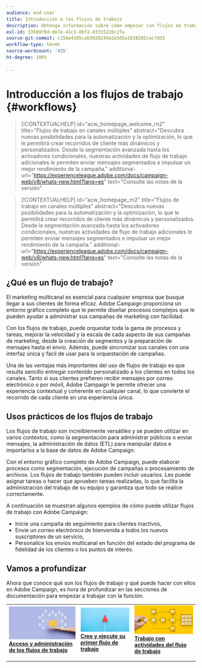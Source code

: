 ```yaml
---
audience: end-user
title: Introducción a los flujos de trabajo
description: Obtenga información sobre cómo empezar con flujos de trabajo
exl-id: 3358976d-0e7e-41c3-8bf2-d3315226c2fa
source-git-commit: c156e4105cab5028249a2a3d5a1838205cac7d35
workflow-type: tm+mt
source-wordcount: '435'
ht-degree: 100%

---
```


# Introducción a los flujos de trabajo {#workflows}

>[!CONTEXTUALHELP]
>id="acw_homepage_welcome_rn2"
>title="Flujos de trabajo en canales múltiples"
>abstract="Descubra nuevas posibilidades para la automatización y la optimización, lo que le permitirá crear recorridos de cliente más dinámicos y personalizados. Desde la segmentación avanzada hasta los activadores condicionales, nuestras actividades de flujo de trabajo adicionales le permiten enviar mensajes segmentados e impulsar un mejor rendimiento de la campaña."
>additional-url="https://experienceleague.adobe.com/docs/campaign-web/v8/whats-new.html?lang=es" text="Consulte las notas de la versión"

<!--TO REMOVE BELOW-->
>[!CONTEXTUALHELP]
>id="acw_homepage_rn2"
>title="Flujos de trabajo en canales múltiples"
>abstract="Descubra nuevas posibilidades para la automatización y la optimización, lo que le permitirá crear recorridos de cliente más dinámicos y personalizados. Desde la segmentación avanzada hasta los activadores condicionales, nuestras actividades de flujo de trabajo adicionales le permiten enviar mensajes segmentados e impulsar un mejor rendimiento de la campaña."
>additional-url="https://experienceleague.adobe.com/docs/campaign-web/v8/whats-new.html?lang=es" text="Consulte las notas de la versión"

<!--TO REMOVE ABOVE-->

## ¿Qué es un flujo de trabajo?

El marketing multicanal es esencial para cualquier empresa que busque llegar a sus clientes de forma eficaz. Adobe Campaign proporciona un entorno gráfico completo que le permite diseñar procesos complejos que le pueden ayudar a administrar sus campañas de marketing con facilidad.

Con los flujos de trabajo, puede orquestar toda la gama de procesos y tareas, mejorar la velocidad y la escala de cada aspecto de sus campañas de marketing, desde la creación de segmentos y la preparación de mensajes hasta el envío. Además, puede sincronizar sus canales con una interfaz única y fácil de usar para la orquestación de campañas.

Una de las ventajas más importantes del uso de flujos de trabajo es que resulta sencillo entregar contenido personalizado a los clientes en todos los canales. Tanto si sus clientes prefieren recibir mensajes por correo electrónico o por móvil, Adobe Campaign le permite ofrecer una experiencia contextual y coherente en cualquier canal, lo que convierte el recorrido de cada cliente en una experiencia única.

## Usos prácticos de los flujos de trabajo

Los flujos de trabajo son increíblemente versátiles y se pueden utilizar en varios contextos, como la segmentación para administrar públicos o enviar mensajes, la administración de datos (ETL) para manipular datos e importarlos a la base de datos de Adobe Campaign.

Con el entorno gráfico completo de Adobe Campaign, puede elaborar procesos como segmentación, ejecución de campañas o procesamiento de archivos. Los flujos de trabajo también pueden incluir usuarios. Les puede asignar tareas o hacer que aprueben tareas realizadas, lo que facilita la administración del trabajo de su equipo y garantiza que todo se realice correctamente.

A continuación se muestran algunos ejemplos de cómo puede utilizar flujos de trabajo con Adobe Campaign:

* Inicie una campaña de seguimiento para clientes inactivos,
* Envíe un correo electrónico de bienvenida a todos los nuevos suscriptores de un servicio,
* Personalice los envíos multicanal en función del estado del programa de fidelidad de los clientes o los puntos de interés.

## Vamos a profundizar

Ahora que conoce qué son los flujos de trabajo y qué puede hacer con ellos en Adobe Campaign, es hora de profundizar en las secciones de documentación para empezar a trabajar con la función.

<table style="table-layout:fixed"><tr style="border: 0;">
<td>
<a href="access-monitor.md">
<img alt="Acceso y administración de flujos de trabajo" src="assets/do-not-localize/workflow-access.jpeg">
</a>
<div>
<a href="access-monitor.md"><strong>Acceso y administración de los flujos de trabajo</strong></a>
</div>
<p>
</td>
<td>
<a href="create-workflow.md">
<img alt="Posible cliente" src="assets/do-not-localize/workflow-create.jpeg">
</a>
<div><a href="create-workflow.md"><strong>Cree y ejecute su primer flujo de trabajo</strong>
</div>
<p>
</td>
<td>
<a href="activities/about-activities.md">
<img alt="Poco frecuente" src="assets/do-not-localize/workflow-activities.jpeg">
</a>
<div>
<a href="activities/about-activities.md"><strong>Trabajo con actividades del flujo de trabajo</strong></a>
</div>
<p></td>
</tr></table>
